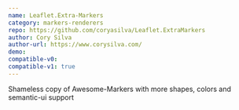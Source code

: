 ```yaml
---
name: Leaflet.Extra-Markers
category: markers-renderers
repo: https://github.com/coryasilva/Leaflet.ExtraMarkers
author: Cory Silva
author-url: https://www.corysilva.com/
demo: 
compatible-v0:
compatible-v1: true
---
```


Shameless copy of Awesome-Markers with more shapes, colors and semantic-ui support
